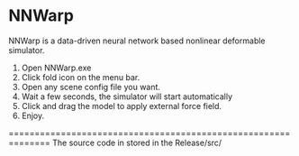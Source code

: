 # NNWarp
NNWarp is a data-driven neural network based nonlinear deformable simulator.

1. Open NNWarp.exe
2. Click fold icon on the menu bar.
3. Open any scene config file you want.
4. Wait a few seconds, the simulator will start automatically
5. Click and drag the model to apply external force field.
6. Enjoy.

==============================================================
The source code in stored in the Release/src/